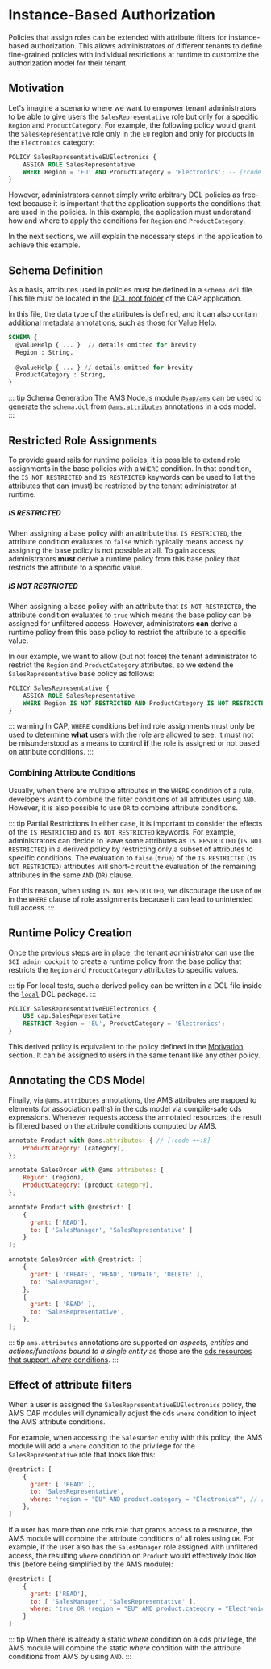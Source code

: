 # Instance-Based Authorization

Policies that assign roles can be extended with attribute filters for instance-based authorization. This allows administrators of different tenants to define fine-grained policies with individual restrictions at runtime to customize the authorization model for their tenant.

## Motivation

Let's imagine a scenario where we want to empower tenant administrators to be able to give users the `SalesRepresentative` role but only for a specific `Region` and `ProductCategory`.
For example, the following policy would grant the `SalesRepresentative` role only in the `EU` region and only for products in the `Electronics` category:

```SQL
POLICY SalesRepresentativeEUElectronics {
    ASSIGN ROLE SalesRepresentative 
    WHERE Region = 'EU' AND ProductCategory = 'Electronics'; -- [!code ++]
}
```

However, administrators cannot simply write arbitrary DCL policies as free-text because it is important that the application supports the conditions that are used in the policies. In this example, the application must understand how and where to apply the conditions for `Region` and `ProductCategory`.

In the next sections, we will explain the necessary steps in the application to achieve this example.

## Schema Definition

As a basis, attributes used in policies must be defined in a `schema.dcl` file. This file must be located in the [DCL root folder](/CAP/Basics#dcl-root-folder) of the CAP application.

In this file, the data type of the attributes is defined, and it can also contain additional metadata annotations, such as those for [Value Help](/concepts/ValueHelp).

```sql
SCHEMA {
  @valueHelp { ... }  // details omitted for brevity
  Region : String,
  
  @valueHelp { ... } // details omitted for brevity
  ProductCategory : String,
}
```

::: tip Schema Generation
The AMS Node.js module [`@sap/ams`](https://www.npmjs.com/package/@sap/ams) can be used to [generate](/CAP/cds-Plugin#base-policy-generation) the `schema.dcl` from [`@ams.attributes`](#annotating-the-cds-model) annotations in a cds model.
:::


## Restricted Role Assignments

To provide guard rails for runtime policies, it is possible to extend role assignments in the base policies with a `WHERE` condition. In that condition, the `IS NOT RESTRICTED` and `IS RESTRICTED` keywords can be used to list the attributes that can (must) be restricted by the tenant administrator at runtime.

##### IS RESTRICTED
When assigning a base policy with an attribute that `IS RESTRICTED`, the attribute condition evaluates to `false` which typically means access by assigning the base policy is not possible at all. To gain access, administrators **must** derive a runtime policy from this base policy that restricts the attribute to a specific value.

##### IS NOT RESTRICTED
When assigning a base policy with an attribute that `IS NOT RESTRICTED`, the attribute condition evaluates to `true` which means the base policy can be assigned for unfiltered access. However, administrators **can** derive a runtime policy from this base policy to restrict the attribute to a specific value.

In our example, we want to allow (but not force) the tenant administrator to restrict the `Region` and `ProductCategory` attributes, so we extend the `SalesRepresentative` base policy as follows:

```SQL
POLICY SalesRepresentative {
    ASSIGN ROLE SalesRepresentative
    WHERE Region IS NOT RESTRICTED AND ProductCategory IS NOT RESTRICTED; -- [!code ++]
}
```

::: warning
In CAP, `WHERE` conditions behind role assignments must only be used to determine **what** users with the role are allowed to see. It must not be misunderstood as a means to control **if** the role is assigned or not based on attribute conditions.
:::

### Combining Attribute Conditions
Usually, when there are multiple attributes in the `WHERE` condition of a rule, developers want to combine the filter conditions of all attributes using `AND`. However, it is also possible to use `OR` to combine attribute conditions.

::: tip Partial Restrictions
In either case, it is important to consider the effects of the `IS RESTRICTED` and `IS NOT RESTRICTED` keywords. For example, administrators can decide to leave some attributes as `IS RESTRICTED` (`IS NOT RESTRICTED`) in a derived policy by restricting only a subset of attributes to specific conditions. The evaluation to `false` (`true`) of the `IS RESTRICTED` (`IS NOT RESTRICTED`) attributes will short-circuit the evaluation of the remaining attributes in the same `AND` (`OR`) clause.

For this reason, when using `IS NOT RESTRICTED`, we discourage the use of `OR` in the `WHERE` clause of role assignments because it can lead to unintended full access.
:::

## Runtime Policy Creation

Once the previous steps are in place, the tenant administrator can use the `SCI admin cockpit` to create a runtime policy from the base policy that restricts the `Region` and `ProductCategory` attributes to specific values.

::: tip
For local tests, such a derived policy can be written in a DCL file inside the [`local`](/concepts/Testing#test-policies) DCL package.
:::

```SQL
POLICY SalesRepresentativeEUElectronics {
    USE cap.SalesRepresentative
    RESTRICT Region = 'EU', ProductCategory = 'Electronics';
}
```

This derived policy is equivalent to the policy defined in the [Motivation](#motivation) section. It can be assigned to users in the same tenant like any other policy.

## Annotating the CDS Model

Finally, via `@ams.attributes` annotations, the AMS attributes are mapped to elements (or association paths) in the cds model via compile-safe cds expressions. Whenever requests access the annotated resources, the result is filtered based on the attribute conditions computed by AMS.

```js
annotate Product with @ams.attributes: { // [!code ++:8]
    ProductCategory: (category),
};

annotate SalesOrder with @ams.attributes: {
    Region: (region),
    ProductCategory: (product.category),
};

annotate Product with @restrict: [
    {
      grant: ['READ'],
      to: [ 'SalesManager', 'SalesRepresentative' ]
    }
];

annotate SalesOrder with @restrict: [
    {
      grant: [ 'CREATE', 'READ', 'UPDATE', 'DELETE' ],
      to: 'SalesManager',
    },
    {
      grant: [ 'READ' ],
      to: 'SalesRepresentative',
    },
];
```

::: tip
`ams.attributes` annotations are supported on *aspects*, *entities* and *actions/functions bound to a single entity* as those are the [cds resources that support *where* conditions](https://cap.cloud.sap/docs/guides/security/authorization#supported-combinations-with-cds-resources).
:::

## Effect of attribute filters

When a user is assigned the `SalesRepresentativeEUElectronics` policy, the AMS CAP modules will dynamically adjust the cds `where` condition to inject the AMS attribute conditions.

For example, when accessing the `SalesOrder` entity with this policy, the AMS module will add a `where` condition to the privilege for the `SalesRepresentative` role that looks like this:

```js
@restrict: [
    {
      grant: [ 'READ' ],
      to: 'SalesRepresentative',
      where: 'region = "EU" AND product.category = "Electronics"', // [!code ++]
    },
]
```

If a user has more than one cds role that grants access to a resource, the AMS module will combine the attribute conditions of all roles using `OR`. For example, if the user also has the `SalesManager` role assigned with unfiltered access, the resulting `where` condition on `Product` would effectively look like this (before being simplified by the AMS module):

```js
@restrict: [
    {
      grant: ['READ'],
      to: [ 'SalesManager', 'SalesRepresentative' ],
      where: 'true OR (region = "EU" AND product.category = "Electronics")', // [!code ++]
    }
]
```

::: tip
When there is already a static *where* condition on a cds privilege, the AMS module will combine the static *where* condition with the attribute conditions from AMS by using `AND`.
:::